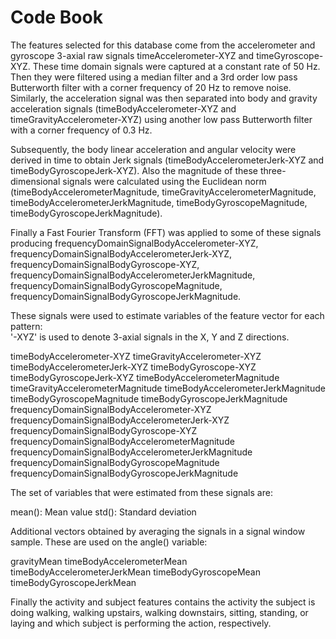 # Code Book

The features selected for this database come from the accelerometer and gyroscope 3-axial raw signals timeAccelerometer-XYZ and timeGyroscope-XYZ. These time domain signals were captured at a constant rate of 50 Hz. Then they were filtered using a median filter and a 3rd order low pass Butterworth filter with a corner frequency of 20 Hz to remove noise. Similarly, the acceleration signal was then separated into body and gravity acceleration signals (timeBodyAccelerometer-XYZ and timeGravityAccelerometer-XYZ) using another low pass Butterworth filter with a corner frequency of 0.3 Hz. 

Subsequently, the body linear acceleration and angular velocity were derived in time to obtain Jerk signals (timeBodyAccelerometerJerk-XYZ and timeBodyGyroscopeJerk-XYZ). Also the magnitude of these three-dimensional signals were calculated using the Euclidean norm (timeBodyAccelerometerMagnitude, timeGravityAccelerometerMagnitude, timeBodyAccelerometerJerkMagnitude, timeBodyGyroscopeMagnitude, timeBodyGyroscopeJerkMagnitude). 

Finally a Fast Fourier Transform (FFT) was applied to some of these signals producing frequencyDomainSignalBodyAccelerometer-XYZ, frequencyDomainSignalBodyAccelerometerJerk-XYZ, frequencyDomainSignalBodyGyroscope-XYZ, frequencyDomainSignalBodyAccelerometerJerkMagnitude, frequencyDomainSignalBodyGyroscopeMagnitude, frequencyDomainSignalBodyGyroscopeJerkMagnitude.

These signals were used to estimate variables of the feature vector for each pattern:  
'-XYZ' is used to denote 3-axial signals in the X, Y and Z directions.

timeBodyAccelerometer-XYZ
timeGravityAccelerometer-XYZ
timeBodyAccelerometerJerk-XYZ
timeBodyGyroscope-XYZ
timeBodyGyroscopeJerk-XYZ
timeBodyAccelerometerMagnitude
timeGravityAccelerometerMagnitude
timeBodyAccelerometerJerkMagnitude
timeBodyGyroscopeMagnitude
timeBodyGyroscopeJerkMagnitude
frequencyDomainSignalBodyAccelerometer-XYZ
frequencyDomainSignalBodyAccelerometerJerk-XYZ
frequencyDomainSignalBodyGyroscope-XYZ
frequencyDomainSignalBodyAccelerometerMagnitude
frequencyDomainSignalBodyAccelerometerJerkMagnitude
frequencyDomainSignalBodyGyroscopeMagnitude
frequencyDomainSignalBodyGyroscopeJerkMagnitude

The set of variables that were estimated from these signals are: 

mean(): Mean value
std(): Standard deviation

Additional vectors obtained by averaging the signals in a signal window sample. These are used on the angle() variable:

gravityMean
timeBodyAccelerometerMean
timeBodyAccelerometerJerkMean
timeBodyGyroscopeMean
timeBodyGyroscopeJerkMean

Finally the activity and subject features contains the activity the subject is doing walking, walking upstairs, walking downstairs, sitting, standing, or laying and which subject is performing the action, respectively.